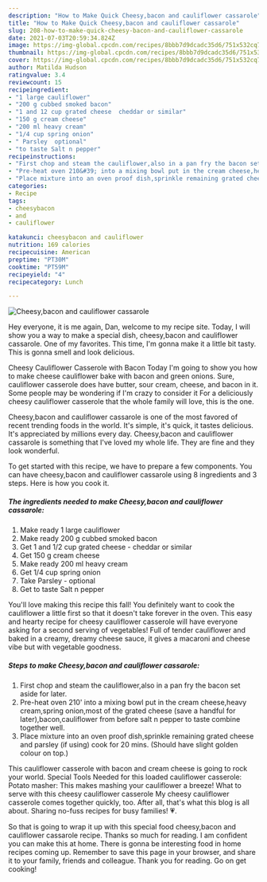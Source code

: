 ```yaml
---
description: "How to Make Quick Cheesy,bacon and cauliflower cassarole"
title: "How to Make Quick Cheesy,bacon and cauliflower cassarole"
slug: 208-how-to-make-quick-cheesy-bacon-and-cauliflower-cassarole
date: 2021-07-03T20:59:34.824Z
image: https://img-global.cpcdn.com/recipes/8bbb7d9dcadc35d6/751x532cq70/cheesybacon-and-cauliflower-cassarole-recipe-main-photo.jpg
thumbnail: https://img-global.cpcdn.com/recipes/8bbb7d9dcadc35d6/751x532cq70/cheesybacon-and-cauliflower-cassarole-recipe-main-photo.jpg
cover: https://img-global.cpcdn.com/recipes/8bbb7d9dcadc35d6/751x532cq70/cheesybacon-and-cauliflower-cassarole-recipe-main-photo.jpg
author: Matilda Hudson
ratingvalue: 3.4
reviewcount: 15
recipeingredient:
- "1 large cauliflower"
- "200 g cubbed smoked bacon"
- "1 and 12 cup grated cheese  cheddar or similar"
- "150 g cream cheese"
- "200 ml heavy cream"
- "1/4 cup spring onion"
- " Parsley  optional"
- "to taste Salt n pepper"
recipeinstructions:
- "First chop and steam the cauliflower,also in a pan fry the bacon set aside for later."
- "Pre-heat oven 210&#39; into a mixing bowl put in the cream cheese,heavy cream,spring onion,most of the grated cheese (save a handful for later),bacon,cauliflower from before salt n pepper to taste combine together well."
- "Place mixture into an oven proof dish,sprinkle remaining grated cheese and parsley (if using) cook for 20 mins. (Should have slight golden colour on top.)"
categories:
- Recipe
tags:
- cheesybacon
- and
- cauliflower

katakunci: cheesybacon and cauliflower 
nutrition: 169 calories
recipecuisine: American
preptime: "PT30M"
cooktime: "PT59M"
recipeyield: "4"
recipecategory: Lunch

---
```



![Cheesy,bacon and cauliflower cassarole](https://img-global.cpcdn.com/recipes/8bbb7d9dcadc35d6/751x532cq70/cheesybacon-and-cauliflower-cassarole-recipe-main-photo.jpg)

Hey everyone, it is me again, Dan, welcome to my recipe site. Today, I will show you a way to make a special dish, cheesy,bacon and cauliflower cassarole. One of my favorites. This time, I'm gonna make it a little bit tasty. This is gonna smell and look delicious.

Cheesy Cauliflower Casserole with Bacon Today I&#39;m going to show you how to make cheese cauliflower bake with bacon and green onions. Sure, cauliflower casserole does have butter, sour cream, cheese, and bacon in it. Some people may be wondering if I&#39;m crazy to consider it For a deliciously cheesy cauliflower casserole that the whole family will love, this is the one.

Cheesy,bacon and cauliflower cassarole is one of the most favored of recent trending foods in the world. It's simple, it's quick, it tastes delicious. It's appreciated by millions every day. Cheesy,bacon and cauliflower cassarole is something that I've loved my whole life. They are fine and they look wonderful.


To get started with this recipe, we have to prepare a few components. You can have cheesy,bacon and cauliflower cassarole using 8 ingredients and 3 steps. Here is how you cook it.

<!--inarticleads1-->

##### The ingredients needed to make Cheesy,bacon and cauliflower cassarole:

1. Make ready 1 large cauliflower
1. Make ready 200 g cubbed smoked bacon
1. Get 1 and 1/2 cup grated cheese - cheddar or similar
1. Get 150 g cream cheese
1. Make ready 200 ml heavy cream
1. Get 1/4 cup spring onion
1. Take  Parsley - optional
1. Get to taste Salt n pepper


You&#39;ll love making this recipe this fall! You definitely want to cook the cauliflower a little first so that it doesn&#39;t take forever in the oven. This easy and hearty recipe for cheesy cauliflower casserole will have everyone asking for a second serving of vegetables! Full of tender cauliflower and baked in a creamy, dreamy cheese sauce, it gives a macaroni and cheese vibe but with vegetable goodness. 

<!--inarticleads2-->

##### Steps to make Cheesy,bacon and cauliflower cassarole:

1. First chop and steam the cauliflower,also in a pan fry the bacon set aside for later.
1. Pre-heat oven 210&#39; into a mixing bowl put in the cream cheese,heavy cream,spring onion,most of the grated cheese (save a handful for later),bacon,cauliflower from before salt n pepper to taste combine together well.
1. Place mixture into an oven proof dish,sprinkle remaining grated cheese and parsley (if using) cook for 20 mins. (Should have slight golden colour on top.)


This cauliflower casserole with bacon and cream cheese is going to rock your world. Special Tools Needed for this loaded cauliflower casserole: Potato masher: This makes mashing your cauliflower a breeze! What to serve with this cheesy cauliflower casserole My cheesy cauliflower casserole comes together quickly, too. After all, that&#39;s what this blog is all about. Sharing no-fuss recipes for busy families! 💗. 

So that is going to wrap it up with this special food cheesy,bacon and cauliflower cassarole recipe. Thanks so much for reading. I am confident you can make this at home. There is gonna be interesting food in home recipes coming up. Remember to save this page in your browser, and share it to your family, friends and colleague. Thank you for reading. Go on get cooking!
